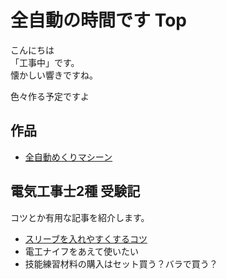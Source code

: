 # 全自動の時間です Top
こんにちは  
「工事中」です。  
懐かしい響きですね。  

色々作る予定ですよ

## 作品
+ [全自動めくりマシーン](./create/mekuri_v01/index.html)

## 電気工事士2種 受験記
コツとか有用な記事を紹介します。

+ [スリーブを入れやすくするコツ](denkou2/suribu_kotu/index.html)
+ 電工ナイフをあえて使いたい
+ 技能練習材料の購入はセット買う？バラで買う？

